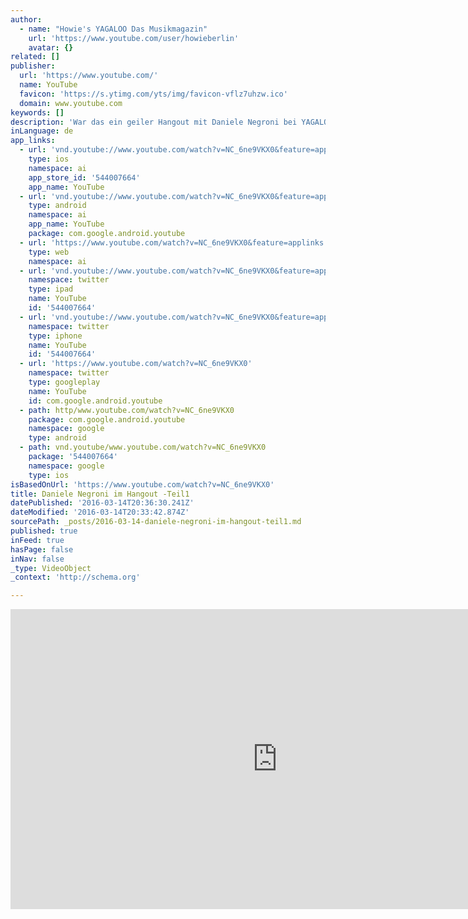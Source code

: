 ```yaml
---
author:
  - name: "Howie's YAGALOO Das Musikmagazin"
    url: 'https://www.youtube.com/user/howieberlin'
    avatar: {}
related: []
publisher:
  url: 'https://www.youtube.com/'
  name: YouTube
  favicon: 'https://s.ytimg.com/yts/img/favicon-vflz7uhzw.ico'
  domain: www.youtube.com
keywords: []
description: 'War das ein geiler Hangout mit Daniele Negroni bei YAGALOO - hier ist die Aufzeichnung. Und wenn Ihr selber mal dabei sein wollt, achtet auf die Postings von Howie Yagaloo... und packt YAGALOO in einen Kreis bei Eurem google+ Account! - Abonniere den Kanal!'
inLanguage: de
app_links:
  - url: 'vnd.youtube://www.youtube.com/watch?v=NC_6ne9VKX0&feature=applinks'
    type: ios
    namespace: ai
    app_store_id: '544007664'
    app_name: YouTube
  - url: 'vnd.youtube://www.youtube.com/watch?v=NC_6ne9VKX0&feature=applinks'
    type: android
    namespace: ai
    app_name: YouTube
    package: com.google.android.youtube
  - url: 'https://www.youtube.com/watch?v=NC_6ne9VKX0&feature=applinks'
    type: web
    namespace: ai
  - url: 'vnd.youtube://www.youtube.com/watch?v=NC_6ne9VKX0&feature=applinks'
    namespace: twitter
    type: ipad
    name: YouTube
    id: '544007664'
  - url: 'vnd.youtube://www.youtube.com/watch?v=NC_6ne9VKX0&feature=applinks'
    namespace: twitter
    type: iphone
    name: YouTube
    id: '544007664'
  - url: 'https://www.youtube.com/watch?v=NC_6ne9VKX0'
    namespace: twitter
    type: googleplay
    name: YouTube
    id: com.google.android.youtube
  - path: http/www.youtube.com/watch?v=NC_6ne9VKX0
    package: com.google.android.youtube
    namespace: google
    type: android
  - path: vnd.youtube/www.youtube.com/watch?v=NC_6ne9VKX0
    package: '544007664'
    namespace: google
    type: ios
isBasedOnUrl: 'https://www.youtube.com/watch?v=NC_6ne9VKX0'
title: Daniele Negroni im Hangout -Teil1
datePublished: '2016-03-14T20:36:30.241Z'
dateModified: '2016-03-14T20:33:42.874Z'
sourcePath: _posts/2016-03-14-daniele-negroni-im-hangout-teil1.md
published: true
inFeed: true
hasPage: false
inNav: false
_type: VideoObject
_context: 'http://schema.org'

---
```

<iframe src="https://cdn.embedly.com/widgets/media.html?src=https%3A%2F%2Fwww.youtube.com%2Fembed%2FNC_6ne9VKX0%3Ffeature%3Doembed&amp;url=https%3A%2F%2Fwww.youtube.com%2Fwatch%3Fv%3DNC_6ne9VKX0&amp;image=https%3A%2F%2Fi.ytimg.com%2Fvi%2FNC_6ne9VKX0%2Fhqdefault.jpg&amp;key=b7d04c9b404c499eba89ee7072e1c4f7&amp;type=text%2Fhtml&amp;schema=youtube" width="854" height="480" scrolling="no" frameborder="0" allowfullscreen="allowfullscreen" style=""></iframe>
